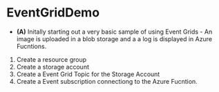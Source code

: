 # EventGridDemo

* **(A)** Initally starting out a very basic sample of using Event Grids - An image is uploaded in a blob storage and a  a log is displayed in Azure Fucntions.

1. Create a resource group
2. Create a storage account
3. Create a Event Grid Topic for the Storage Account 
4. Create a Event subscription connectiong to the Azure Fucntion.
